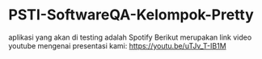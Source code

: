 # PSTI-SoftwareQA-Kelompok-Pretty
aplikasi yang akan di testing adalah Spotify
Berikut merupakan link video youtube mengenai presentasi kami:
https://youtu.be/uTJv_T-IB1M 
